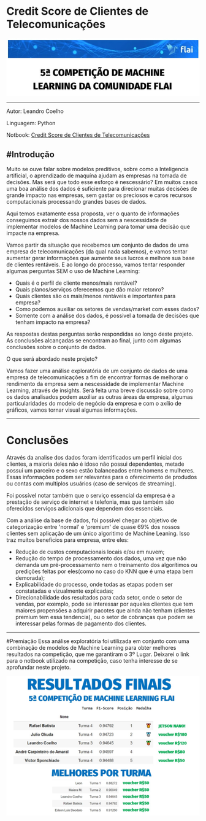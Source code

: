 # Credit Score de Clientes de Telecomunicações

<p align="center">
<img src="https://raw.githubusercontent.com/LeandroCoelhos/credit_score/main/data/Banner%20Competi%C3%A7%C3%A3o.jpg">
</p>


----


Autor: Leandro Coelho

Linguagem: Python

Notbook: [Credit Score de Clientes de Telecomunicações](https://github.com/LeandroCoelhos/credit_score/blob/main/Credit%20Score%20de%20Clientes%20de%20telecomunica%C3%A7%C3%B5es.ipynb)


#Introdução
----

 Muito se ouve falar sobre modelos preditivos, sobre como a Inteligencia artificial, o aprendizado de maquína ajudam as empresas na tomada de decisões. Mas será que todo esse esforço é nescessário? Em muitos casos uma boa análise dos dados é suficiente para direcionar muitas decisões de grande impacto nas empresas, sem gastar os preciosos e caros recursos computacionais processando grandes bases de dados.

Aqui temos exatamente essa proposta, ver o quanto de informações conseguimos extrair dos nossos dados sem a nescessidade de implementar modelos de Machine Learning para tomar uma decisão que impacte na empresa.

Vamos partir da situação que recebemos um conjunto de dados de uma empresa de telecomunicações (da qual nada sabemos), e vamos tentar aumentar gerar informações que aumente seus lucros e melhore sua base de clientes rentáveis. E ao longo do processo, vamos tentar responder algumas perguntas SEM o uso de Machine Learning:

   - Quais é o perfil de cliente menos/mais rentável?
   - Quais planos/serviços oferecemos que dão maior retonro?
   - Quais clientes são os mais/menos rentáveis e importantes para empresa?
   - Como podemos auxiliar os setores de vendas/market com esses dados?
   - Somente com a análise dos dados, é possivel a tomada de decisões que tenham impacto na empresa?

As respostas destas perguntas serão respondidas ao longo deste projeto. As conclusões alcançadas se encontram ao final, junto com algumas conclusões sobre o conjunto de dados.

O que será abordado neste projeto?

Vamos fazer uma análise exploratória de um conjunto de dados de uma empresa de telecomunicações a fim de encontrar formas de melhorar o rendimento da empresa sem a nescessidade de implementar Machine Learning, através de insights. Será feita uma breve discussão sobre como os dados analisados podem auxiliar as outras áreas da empresa, algumas particularidades do modelo de negócio da empresa e com o axílio de gráficos, vamos tornar visual algumas informações.

---

# Conclusões

Através da analise dos dados foram identificados um perfil inicial dos clientes, a maioria deles não é idoso não possui dependentes, metade possui um parceiro e o sexo estão balanceados entre homens e mulheres. Essas informações podem ser relevantes para o oferecimento de produdos ou contas com multiplos usuários (caso de serviços de streaming).

Foi possível notar também que o serviço essencial da empresa é a prestação de serviço de internet e telefonia, mas que também são oferecidos serviços adicionais que dependem dos essenciais.

Com a análise da base de dados, foi possível chegar ao objetivo de categorização entre 'normal' e 'premium' de quase 69% dos nossos clientes sem aplicação de um único algoritimo de Machine Leaning. Isso traz muitos beneficios para empresa, entre eles:

   * Redução de custos computacionais locais e/ou em nuvem;
   * Redução do tempo de processamento dos dados, uma vez que não demanda um pré-processamento nem o treinamento dos algorítimos ou predições feitas por eles(como no caso do KNN que é uma etapa bem demorada);
   * Explicabilidade do processo, onde todas as etapas podem ser constatadas e vizualmente explicadas;
   * Direcionabilidade dos resultados para cada setor, onde o setor de vendas, por exemplo, pode se interessar por aqueles clientes que tem maiores propensões a adquirir pacotes que ainda não tenham (clientes premium tem essa tendencia), ou o setor de cobranças que podem se interessar pelas formas de pagamento dos clientes.


---
#Premiação
Essa análise exploratória foi utilizada em conjunto com uma combinação de modelos de Machine Learning para obter melhores resultados na competição, que me garantiram o 3º Lugar. Deixarei o link para o notbook utilizado na competição, caso tenha interesse de se aprofundar neste projeto.
<p align="center">
<img src="https://raw.githubusercontent.com/LeandroCoelhos/credit_score/main/data/Resultado%205%20competicao.jpeg">
</p>

